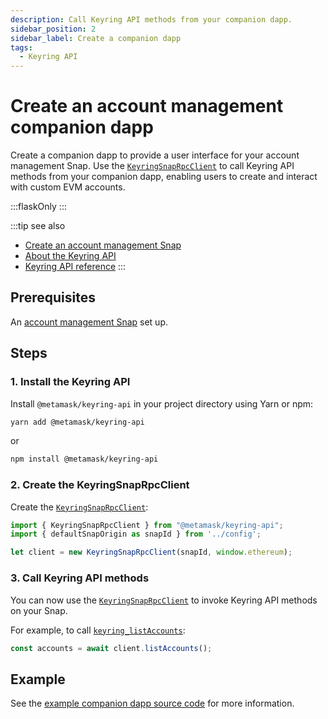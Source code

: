 ```yaml
---
description: Call Keyring API methods from your companion dapp.
sidebar_position: 2
sidebar_label: Create a companion dapp
tags:
  - Keyring API
---
```


# Create an account management companion dapp

Create a companion dapp to provide a user interface for your account management Snap.
Use the [`KeyringSnapRpcClient`](../../reference/keyring-api/classes/KeyringSnapRpcClient.md) to
call Keyring API methods from your companion dapp, enabling users to create and interact with custom
EVM accounts.

:::flaskOnly
:::

:::tip see also
- [Create an account management Snap](create-account-snap.md)
- [About the Keyring API](../../concepts/keyring-api.md)
- [Keyring API reference](../../reference/keyring-api/index.md)
:::

## Prerequisites

An [account management Snap](create-account-snap.md) set up.

## Steps

### 1. Install the Keyring API

Install `@metamask/keyring-api` in your project directory using Yarn or npm:

```bash
yarn add @metamask/keyring-api
```

or

```bash
npm install @metamask/keyring-api
```

### 2. Create the KeyringSnapRpcClient

Create the [`KeyringSnapRpcClient`](../../reference/keyring-api/classes/KeyringSnapRpcClient.md):

```ts
import { KeyringSnapRpcClient } from "@metamask/keyring-api";
import { defaultSnapOrigin as snapId } from '../config';

let client = new KeyringSnapRpcClient(snapId, window.ethereum);
```

### 3. Call Keyring API methods

You can now use the [`KeyringSnapRpcClient`](../../reference/keyring-api/classes/KeyringSnapRpcClient.md)
to invoke Keyring API methods on your Snap.

For example, to call [`keyring_listAccounts`](../../reference/keyring-api/classes/KeyringSnapRpcClient.md#listaccounts):

```typescript
const accounts = await client.listAccounts();
```

## Example

See the [example companion dapp source code](https://github.com/MetaMask/snap-simple-keyring/tree/main/packages/site)
for more information.
